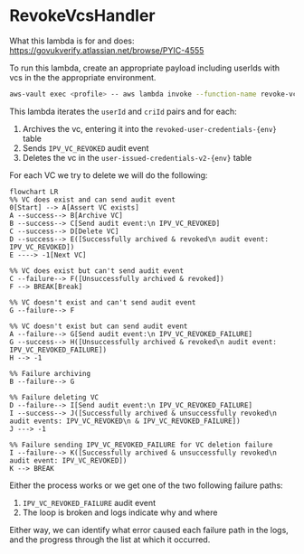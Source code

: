 # RevokeVcsHandler

What this lambda is for and does: https://govukverify.atlassian.net/browse/PYIC-4555

To run this lambda, create an appropriate payload including userIds with vcs in the the appropriate environment.

```bash
aws-vault exec <profile> -- aws lambda invoke --function-name revoke-vcs-<env> --invocation-type RequestResponse --payload fileb://revokeVcsLambdaPayload.json response.json
```

This lambda iterates the `userId` and `criId` pairs and for each:
1. Archives the vc, entering it into the `revoked-user-credentials-{env}` table
2. Sends `IPV_VC_REVOKED` audit event
3. Deletes the vc in the `user-issued-credentials-v2-{env}` table

For each VC we try to delete we will do the following:
```mermaid
flowchart LR
%% VC does exist and can send audit event
0[Start] --> A[Assert VC exists]
A --success--> B[Archive VC]
B --success--> C[Send audit event:\n IPV_VC_REVOKED]
C --success--> D[Delete VC]
D --success--> E([Successfully archived & revoked\n audit event: IPV_VC_REVOKED])
E ----> -1[Next VC]

%% VC does exist but can't send audit event
C --failure--> F([Unsuccessfully archived & revoked])
F --> BREAK[Break]

%% VC doesn't exist and can't send audit event
G --failure--> F
    
%% VC doesn't exist but can send audit event
A --failure--> G[Send audit event:\n IPV_VC_REVOKED_FAILURE]
G --success--> H([Unsuccessfully archived & revoked\n audit event: IPV_VC_REVOKED_FAILURE])
H --> -1

%% Failure archiving
B --failure--> G

%% Failure deleting VC
D --failure--> I[Send audit event:\n IPV_VC_REVOKED_FAILURE]
I --success--> J([Successfully archived & unsuccessfully revoked\n audit events: IPV_VC_REVOKED\n & IPV_VC_REVOKED_FAILURE])
J ---> -1

%% Failure sending IPV_VC_REVOKED_FAILURE for VC deletion failure
I --failure--> K([Successfully archived & unsuccessfully revoked\n audit event: IPV_VC_REVOKED])
K --> BREAK
```

Either the process works or we get one of the two following failure paths:
1. `IPV_VC_REVOKED_FAILURE` audit event
2. The loop is broken and logs indicate why and where

Either way, we can identify what error caused each failure path in the logs, and the progress through the list at which it occurred.
